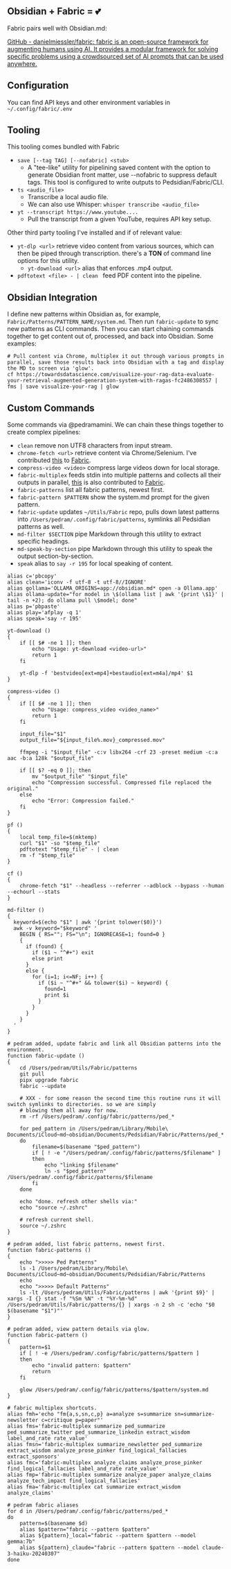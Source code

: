 ## Obsidian + Fabric = 💕

Fabric pairs well with Obsidian.md:

[GitHub - danielmiessler/fabric: fabric is an open-source framework for augmenting humans using AI. It provides a modular framework for solving specific problems using a crowdsourced set of AI prompts that can be used anywhere.](https://github.com/danielmiessler/fabric/)

## Configuration
You can find API keys and other environment variables in `~/.config/fabric/.env`

## Tooling

This tooling comes bundled with Fabric

- `save [--tag TAG] [--nofabric] <stub>`
    - A "tee-like" utility for pipelining saved content with the option to generate Obsidian front matter, use --nofabric to suppress default tags. This tool is configured to write outputs to Pedsidian/Fabric/CLI.
- `ts <audio_file>`
    - Transcribe a local audio file.
    - We can also use Whisper: `whisper transcribe <audio_file>`
- `yt --transcript https://www.youtube....`
    - Pull the transcript from a given YouTube, requires API key setup.

Other third party tooling I've installed and if of relevant value:

- `yt-dlp <url>` retrieve video content from various sources, which can then be piped through transcription. there's a **TON** of command line options for this utility.
    - `yt-download <url>` alias that enforces .mp4 output.
- `pdftotext <file> - | clean ` feed PDF content into the pipeline.

## Obsidian Integration
I define new patterns within Obsidian as, for example, `Fabric/Patterns/PATTERN_NAME/system.md`. Then run `fabric-update` to sync new patterns as CLI commands. Then you can start chaining commands together to get content out of, processed, and back into Obsidian. Some examples:

```
# Pull content via Chrome, multiplex it out through various prompts in parallel, save those results back into Obsidian with a tag and display the MD to screen via 'glow'.
cf https://towardsdatascience.com/visualize-your-rag-data-evaluate-your-retrieval-augmented-generation-system-with-ragas-fc2486308557 | fms | save visualize-your-rag | glow
```

## Custom Commands
Some commands via @pedramamini. We can chain these things together to create complex pipelines:

- `clean` remove non UTF8 characters from input stream.
- `chrome-fetch <url>` retrieve content via Chrome/Selenium. I've contributed [this](https://gist.github.com/pedramamini/e1f7f9dc6013734fca44961cca4e7890) to [Fabric](https://github.com/danielmiessler/fabric/issues/289).
- `compress-video <video>` compress large videos down for local storage.
- `fabric-multiplex` feeds stdin into multiple patterns and collects all their outputs in parallel, [this](https://gist.github.com/pedramamini/db892ddeed5179a58309b7345970a864) is also contributed to [Fabric](https://github.com/danielmiessler/fabric/issues/290).
- `fabric-patterns` list all fabric patterns, newest first.
- `fabric-pattern $PATTERN` show the system.md prompt for the given pattern.
- `fabric-update` updates `~/Utils/Fabric` repo, pulls down latest patterns into `/Users/pedram/.config/fabric/patterns`, symlinks all Pedsidian patterns as well.
- `md-filter $SECTION` pipe Markdown through this utility to extract specific headings.
- `md-speak-by-section` pipe Markdown through this utility to speak the output section-by-section.
- `speak` alias to `say -r 195` for local speaking of content.

```
alias c='pbcopy'
alias clean='iconv -f utf-8 -t utf-8//IGNORE'
alias gollama='OLLAMA_ORIGINS=app://obsidian.md* open -a Ollama.app'
alias ollama-update="for model in \$(ollama list | awk '{print \$1}' | tail -n +2); do ollama pull \$model; done"
alias p='pbpaste'
alias play='afplay -q 1'
alias speak='say -r 195'

yt-download ()
{
    if [[ $# -ne 1 ]]; then
        echo "Usage: yt-download <video-url>"
        return 1
    fi

    yt-dlp -f 'bestvideo[ext=mp4]+bestaudio[ext=m4a]/mp4' $1
}

compress-video ()
{
    if [[ $# -ne 1 ]]; then
        echo "Usage: compress_video <video_name>"
        return 1
    fi

    input_file="$1"
    output_file="${input_file%.mov}_compressed.mov"

    ffmpeg -i "$input_file" -c:v libx264 -crf 23 -preset medium -c:a aac -b:a 128k "$output_file"

    if [[ $? -eq 0 ]]; then
        mv "$output_file" "$input_file"
        echo "Compression successful. Compressed file replaced the original."
    else
        echo "Error: Compression failed."
    fi
}

pf ()
{
    local temp_file=$(mktemp)
    curl "$1" -so "$temp_file"
    pdftotext "$temp_file" - | clean
    rm -f "$temp_file"
}

cf ()
{
    chrome-fetch "$1" --headless --referrer --adblock --bypass --human --echourl --stats
}

md-filter ()
{
  keyword=$(echo "$1" | awk '{print tolower($0)}')
  awk -v keyword="$keyword" '
    BEGIN { RS=""; FS="\n"; IGNORECASE=1; found=0 }
    {
      if (found) {
        if ($1 ~ "^#+") exit
        else print
      }
      else {
        for (i=1; i<=NF; i++) {
          if ($i ~ "^#+" && tolower($i) ~ keyword) {
            found=1
            print $i
          }
        }
      }
    }
  '
}

# pedram added, update fabric and link all Obsidian patterns into the environment.
function fabric-update ()
{
    cd /Users/pedram/Utils/Fabric/patterns
    git pull
    pipx upgrade fabric
    fabric --update

    # XXX - for some reason the second time this routine runs it will switch symlinks to directories. so we are simply
    # blowing them all away for now.
    rm -rf /Users/pedram/.config/fabric/patterns/ped_*

    for ped_pattern in /Users/pedram/Library/Mobile\ Documents/iCloud~md~obsidian/Documents/Pedsidian/Fabric/Patterns/ped_*
    do
        filename=$(basename "$ped_pattern")
        if [ ! -e "/Users/pedram/.config/fabric/patterns/$filename" ]
        then
            echo "linking $filename"
            ln -s "$ped_pattern" /Users/pedram/.config/fabric/patterns/$filename
        fi
    done

    echo "done. refresh other shells via:"
    echo "source ~/.zshrc"

    # refresh current shell.
    source ~/.zshrc
}

# pedram added, list fabric patterns, newest first.
function fabric-patterns ()
{
    echo ">>>>> Ped Patterns"
    ls -1 /Users/pedram/Library/Mobile\ Documents/iCloud~md~obsidian/Documents/Pedsidian/Fabric/Patterns
    echo
    echo ">>>>> Default Patterns"
    ls -lt /Users/pedram/Utils/Fabric/patterns | awk '{print $9}' | xargs -I {} stat -f "%Sm %N" -t "%Y-%m-%d" /Users/pedram/Utils/Fabric/patterns/{} | xargs -n 2 sh -c 'echo "$0 $(basename "$1")"'
}

# pedram added, view pattern details via glow.
function fabric-pattern ()
{
    pattern=$1
    if [ ! -e /Users/pedram/.config/fabric/patterns/$pattern ]
    then
        echo "invalid pattern: $pattern"
        return
    fi

    glow /Users/pedram/.config/fabric/patterns/$pattern/system.md
}

# fabric multiplex shortcuts.
alias fmh='echo "fm{a,s,sn,c,p} a=analyze s=summarize sn=summarize-newsletter c=critique p=paper"'
alias fms='fabric-multiplex summarize ped_summarize ped_summarize_twitter ped_summarize_linkedin extract_wisdom label_and_rate rate_value'
alias fmsn='fabric-multiplex summarize_newsletter ped_summarize extract_wisdom analyze_prose_pinker find_logical_fallacies extract_sponsors'
alias fmc='fabric-multiplex analyze_claims analyze_prose_pinker find_logical_fallacies label_and_rate rate_value'
alias fmp='fabric-multiplex summarize analyze_paper analyze_claims analyze_tech_impact find_logical_fallacies'
alias fma='fabric-multiplex cat summarize extract_wisdom analyze_claims'

# pedram fabric aliases
for d in /Users/pedram/.config/fabric/patterns/ped_*
do
    pattern=$(basename $d)
    alias $pattern="fabric --pattern $pattern"
    alias ${pattern}_local="fabric --pattern $pattern --model gemma:7b"
    alias ${pattern}_claude="fabric --pattern $pattern --model claude-3-haiku-20240307"
done
```
